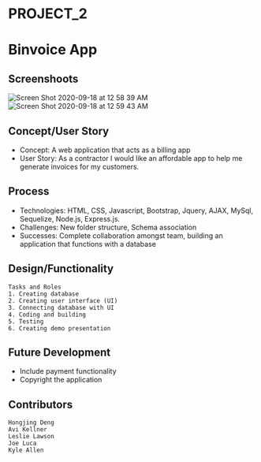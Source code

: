 # PROJECT_2

# Binvoice App

## Screenshoots

![Screen Shot 2020-09-18 at 12 58 39 AM](https://user-images.githubusercontent.com/61078512/93558396-5a3c8300-f94b-11ea-9b93-ee7a8594b38d.png)
![Screen Shot 2020-09-18 at 12 59 43 AM](https://user-images.githubusercontent.com/61078512/93558416-688a9f00-f94b-11ea-87d9-78f4d9741057.png)

## Concept/User Story

* Concept: A web application that acts as a billing app 
* User Story: As a contractor I would like an affordable app to help me generate invoices for my customers.

## Process

* Technologies: HTML, CSS, Javascript, Bootstrap, Jquery, AJAX, MySql, Sequelize, Node.js, Express.js.
* Challenges: New folder structure, Schema association
* Successes: Complete collaboration amongst team, building an application that functions with a database

## Design/Functionality

```
Tasks and Roles
1. Creating database 
2. Creating user interface (UI)
3. Connecting database with UI
4. Coding and building
5. Testing
6. Creating demo presentation

```

## Future Development

* Include payment functionality
* Copyright the application

## Contributors

```
Hongjing Deng 
Avi Kellner 
Leslie Lawson
Joe Luca 
Kyle Allen
```


